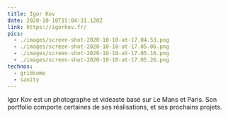 ```yaml
---
title: Igor Kov
date: 2020-10-10T15:04:31.120Z
link: https://igorkov.fr/
pics:
  - ./images/screen-shot-2020-10-10-at-17.04.53.png
  - ./images/screen-shot-2020-10-10-at-17.05.06.png
  - ./images/screen-shot-2020-10-10-at-17.05.16.png
  - ./images/screen-shot-2020-10-10-at-17.05.26.png
technos:
  - gridsome
  - sanity
---
```

Igor Kov est un photographe et vidéaste basé sur Le Mans et Paris. Son portfolio comporte certaines de ses réalisations, et ses prochains projets.